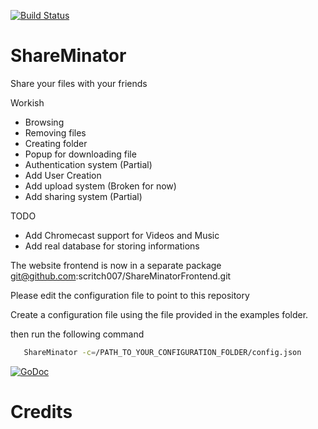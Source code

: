 [![Build Status](https://secure.travis-ci.org/scritch007/shareit.png?branch=master)](http://travis-ci.org/scritch007/shareit)

ShareMinator
============

Share your files with your friends

Workish

* Browsing
* Removing files
* Creating folder
* Popup for downloading file
* Authentication system (Partial)
* Add User Creation
* Add upload system (Broken for now)
* Add sharing system (Partial)

TODO
* Add Chromecast support for Videos and Music
* Add real database for storing informations

The website frontend is now in a separate package git@github.com:scritch007/ShareMinatorFrontend.git

Please edit the configuration file to point to this repository

Create a configuration file using the file provided in the examples folder.

then run the following command

```bash
   ShareMinator -c=/PATH_TO_YOUR_CONFIGURATION_FOLDER/config.json
```

<a href="https://godoc.org/github.com/scritch007/shareit"><img src="https://godoc.org/github.com/scritch007/shareit?status.png" alt="GoDoc"></a>


Credits
=======



